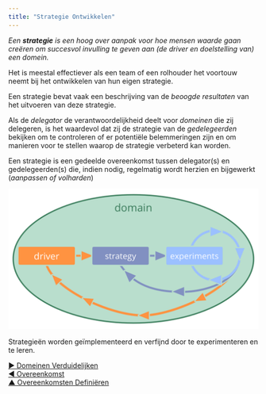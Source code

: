 ```yaml
---
title: "Strategie Ontwikkelen"
---
```



_Een **strategie** is een hoog over aanpak voor hoe mensen waarde gaan creëren om succesvol invulling te geven aan (de driver en doelstelling van) een domein._

Het is meestal effectiever als een team of een rolhouder het voortouw neemt bij het ontwikkelen van hun eigen strategie.

Een strategie bevat vaak een beschrijving van de <dfn data-info="Beoogde Resultaat: Het verwachte resultaat van een overeenkomst, actie, project of strategie.">beoogde resultaten</dfn> van het uitvoeren van deze strategie.

Als de <dfn data-info="Delegator: Een individu of groep die de verantwoording voor een domein overdragen aan (een) ander(en).">delegator</dfn> de verantwoordelijkheid deelt voor <dfn data-info="Domein: Een afgebakend gebied van invloed, activiteit en besluitvorming binnen een organisatie.">domeinen</dfn> die zij delegeren, is het waardevol dat zij de strategie van de <dfn data-info="Gedelegeerde: Een individu of groep die de aansprakelijkheid aanvaardt voor een domein dat aan hen is overgedragen.">gedelegeerden</dfn> bekijken om te controleren of er potentiële belemmeringen zijn en om manieren voor te stellen waarop de strategie verbeterd kan worden.

Een strategie is een gedeelde overeenkomst tussen delegator(s) en gedelegeerden(s) die, indien nodig, regelmatig wordt herzien en bijgewerkt (*aanpassen of volharden*)

![Strategieën worden geïmplementeerd en verfijnd door te experimenteren en te leren.](img/evolution/domain-driver-strategy-exeriments.png)

Strategieën worden geïmplementeerd en verfijnd door te experimenteren en te leren.

[&#9654; Domeinen Verduidelijken](clarify-domains.html)<br/>[&#9664; Overeenkomst](agreement.html)<br/>[&#9650; Overeenkomsten Definiëren](defining-agreements.html)

